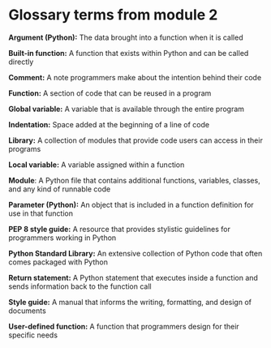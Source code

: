 # Glossary terms from module 2

**Argument (Python):** The data brought into a function when it is called

**Built-in function:** A function that exists within Python and can be called directly

**Comment:** A note programmers make about the intention behind their code

**Function:** A section of code that can be reused in a program

**Global variable:** A variable that is available through the entire program

**Indentation:** Space added at the beginning of a line of code

**Library:** A collection of modules that provide code users can access in their programs

**Local variable:** A variable assigned within a function

**Module**: A Python file that contains additional functions, variables, classes, and any kind of runnable code

**Parameter (Python):** An object that is included in a function definition for use in that function

**PEP 8 style guide:** A resource that provides stylistic guidelines for programmers working in Python 

**Python Standard Library:** An extensive collection of Python code that often comes packaged with Python

**Return statement:** A Python statement that executes inside a function and sends information back to the function call

**Style guide:** A manual that informs the writing, formatting, and design of documents

**User-defined function:** A function that programmers design for their specific needs